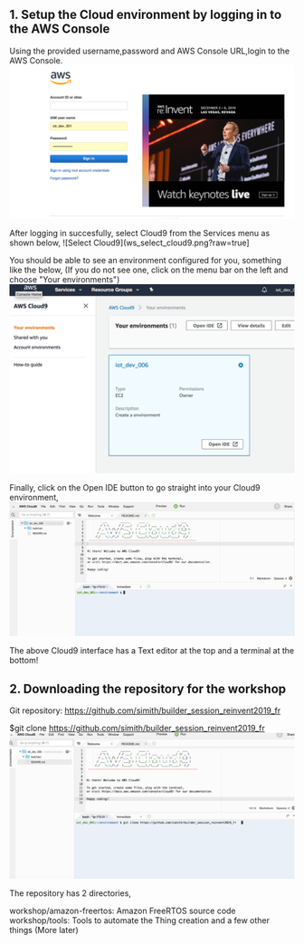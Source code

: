 ## 1. Setup the Cloud environment by logging in to the AWS Console

Using the provided username,password and AWS Console URL,login to the AWS Console. 
 ![Console](ws_console_login.png?raw=true)





After logging in succesfully, select Cloud9 from the Services menu as shown below,
 ![Select Cloud9](ws_select_cloud9.png?raw=true]


You should be able to see an environment configured for you, something like the below, (If you do not see one, click on the menu bar on the left and choose "Your environments")
 ![Cloud9 Console](ws_cloud_9_console.png?raw=true) 



Finally, click on the Open IDE button to go straight into your Cloud9 environment,
![](ws_cloud9_interface.png?raw=true)

The above Cloud9 interface has a Text editor at the top and a terminal at the bottom!


## 2. Downloading the repository for the workshop

Git repository: https://github.com/simith/builder_session_reinvent2019_fr

$git clone https://github.com/simith/builder_session_reinvent2019_fr
 ![](ws_git_clone.png?raw=true)

The repository has 2 directories,

workshop/amazon-freertos: Amazon FreeRTOS source code
workshop/tools: Tools to automate the Thing creation and a few other things (More later)





